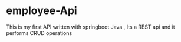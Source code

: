 # employee-Api
This is my first API written with springboot Java , Its a REST api and it performs CRUD operations
